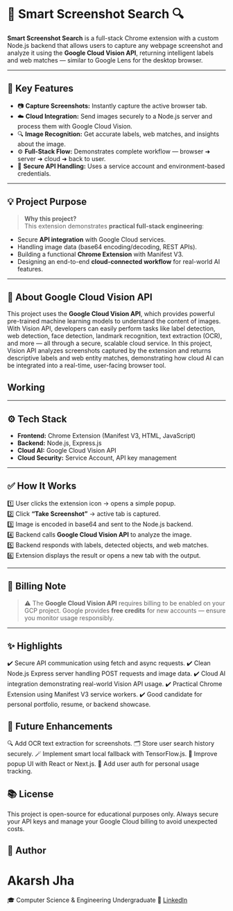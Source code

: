 # 📸 Smart Screenshot Search 🔍

**Smart Screenshot Search** is a full-stack Chrome extension with a custom Node.js backend that allows users to capture any webpage screenshot and analyze it using the **Google Cloud Vision API**, returning intelligent labels and web matches — similar to Google Lens for the desktop browser.

---

## 🚀 **Key Features**

- 📷 **Capture Screenshots:** Instantly capture the active browser tab.
- ☁️ **Cloud Integration:** Send images securely to a Node.js server and process them with Google Cloud Vision.
- 🔍 **Image Recognition:** Get accurate labels, web matches, and insights about the image.
- ⚙️ **Full-Stack Flow:** Demonstrates complete workflow — browser ➜ server ➜ cloud ➜ back to user.
- 🔐 **Secure API Handling:** Uses a service account and environment-based credentials.

---

## 💡 **Project Purpose**

> **Why this project?**  
This extension demonstrates **practical full-stack engineering**:
- Secure **API integration** with Google Cloud services.
- Handling image data (base64 encoding/decoding, REST APIs).
- Building a functional **Chrome Extension** with Manifest V3.
- Designing an end-to-end **cloud-connected workflow** for real-world AI features.

---
## 🧠 About Google Cloud Vision API

This project uses the **Google Cloud Vision API**, which provides powerful pre-trained machine learning models to understand the content of images. With Vision API, developers can easily perform tasks like label detection, web detection, face detection, landmark recognition, text extraction (OCR), and more — all through a secure, scalable cloud service. In this project, Vision API analyzes screenshots captured by the extension and returns descriptive labels and web entity matches, demonstrating how cloud AI can be integrated into a real-time, user-facing browser tool.

## Working


---

## ⚙️ **Tech Stack**

- **Frontend:** Chrome Extension (Manifest V3, HTML, JavaScript)
- **Backend:** Node.js, Express.js
- **Cloud AI:** Google Cloud Vision API
- **Cloud Security:** Service Account, API key management

---

## ✅ **How It Works**

1️⃣ User clicks the extension icon → opens a simple popup.  
2️⃣ Click **“Take Screenshot”** → active tab is captured.  
3️⃣ Image is encoded in base64 and sent to the Node.js backend.  
4️⃣ Backend calls **Google Cloud Vision API** to analyze the image.  
5️⃣ Backend responds with labels, detected objects, and web matches.  
6️⃣ Extension displays the result or opens a new tab with the output.

---

## 🔐 **Billing Note**

> ⚠️ The **Google Cloud Vision API** requires billing to be enabled on your GCP project.
> Google provides **free credits** for new accounts — ensure you monitor usage responsibly.

---

## ✨ Highlights
✔️ Secure API communication using fetch and async requests.
✔️ Clean Node.js Express server handling POST requests and image data.
✔️ Cloud AI integration demonstrating real-world Vision API usage.
✔️ Practical Chrome Extension using Manifest V3 service workers.
✔️ Good candidate for personal portfolio, resume, or backend showcase.

## 📌 Future Enhancements
🔍 Add OCR text extraction for screenshots.
🗂️ Store user search history securely.
🪄 Implement smart local fallback with TensorFlow.js.
🎨 Improve popup UI with React or Next.js.
🔐 Add user auth for personal usage tracking.

## 📚 License
This project is open-source for educational purposes only.
Always secure your API keys and manage your Google Cloud billing to avoid unexpected costs.

## 👤 Author
# Akarsh Jha
🎓 Computer Science & Engineering Undergraduate
🔗 [LinkedIn](https://www.linkedin.com/in/akarshjha03/)

